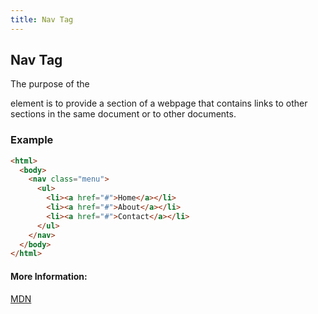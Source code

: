 ```yaml
---
title: Nav Tag
---
```

## Nav Tag

The purpose of the <nav> element is to provide a section of a webpage that contains links to other sections in the same document or to other documents.

### Example

```html
<html>
  <body>
    <nav class="menu">
      <ul>
        <li><a href="#">Home</a></li>
        <li><a href="#">About</a></li>
        <li><a href="#">Contact</a></li>
      </ul>
    </nav>
  </body>
</html>
```

#### More Information:
<a href='https://developer.mozilla.org/en-US/docs/Web/HTML/Element/nav' target='_blank' rel='nofollow'>MDN</a>
